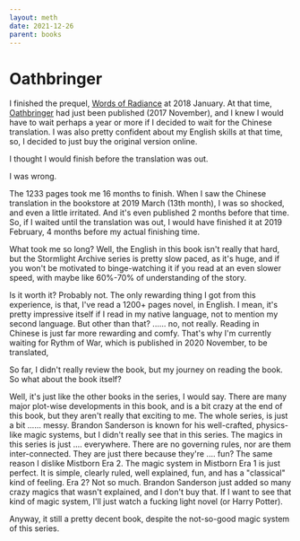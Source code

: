 ```yaml
---
layout: meth
date: 2021-12-26
parent: books
---
```

# Oathbringer
I finished the prequel, [Words of Radiance](https://www.goodreads.com/book/show/17332218-words-of-radiance) at 2018 January. At that time, [Oathbringer](https://www.goodreads.com/book/show/34002132-oathbringer) had just been published (2017 November), and I knew I would have to wait perhaps a year or more if I decided to wait for the Chinese translation. I was also pretty confident about my English skills at that time, so, I decided to just buy the original version online.

I thought I would finish before the translation was out.

I was wrong.

The 1233 pages took me 16 months to finish. When I saw the Chinese translation in the bookstore at 2019 March (13th month), I was so shocked, and even a little irritated. And it's even published 2 months before that time. So, if I waited until the translation was out, I would have finished it at 2019 February, 4 months before my actual finishing time.

What took me so long? Well, the English in this book isn't really that hard, but the Stormlight Archive series is pretty slow paced, as it's huge, and if you won't be motivated to binge-watching it if you read at an even slower speed, with maybe like 60%-70% of understanding of the story.

Is it worth it? Probably not. The only rewarding thing I got from this experience, is that, I've read a 1200+ pages novel, in English. I mean, it's pretty impressive itself if I read in my native language, not to mention my second language. But other than that? ...... no, not really. Reading in Chinese is just far more rewarding and comfy. That's why I'm currently waiting for Rythm of War, which is published in 2020 November, to be translated,

So far, I didn't really review the book, but my journey on reading the book. So what about the book itself?

Well, it's just like the other books in the series, I would say. There are many major plot-wise developments in this book, and is a bit crazy at the end of this book, but they aren't really that exciting to me. The whole series, is just a bit ...... messy. Brandon Sanderson is known for his well-crafted, physics-like magic systems, but I didn't really see that in this series. The magics in this series is just .... everywhere. There are no governing rules, nor are them inter-connected. They are just there because they're .... fun? The same reason I dislike Mistborn Era 2. The magic system in Mistborn Era 1 is just perfect. It is simple, clearly ruled, well explained, fun, and has a "classical" kind of feeling. Era 2? Not so much. Brandon Sanderson just added so many crazy magics that wasn't explained, and I don't buy that. If I want to see that kind of magic system, I'll just watch a fucking light novel (or Harry Potter).

Anyway, it still a pretty decent book, despite the not-so-good magic system of this series.